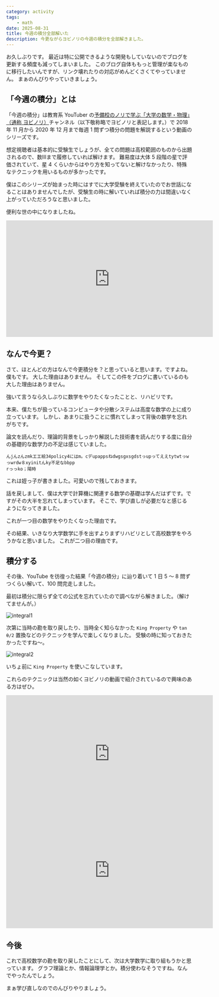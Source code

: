 ```yaml
---
category: activity
tags:
    - math
date: 2025-08-31
title: 今週の積分全部解いた
description: 今更ながらヨビノリの今週の積分を全部解きました。
---
```


お久しぶりです。
最近は特に公開できるような開発もしていないのでブログを更新する頻度も減ってしまいました。
このブログ自体ももっと管理が楽なものに移行したいんですが、リンク壊れたりの対応がめんどくさくてやっていません。
まぁのんびりやっていきましょう。

## 「今週の積分」とは

「今週の積分」は教育系 YouTuber の[予備校のノリで学ぶ「大学の数学・物理」（通称 ヨビノリ）](https://www.youtube.com/@yobinori)チャンネル（以下敬称略でヨビノリと表記します。）で 2018 年 11 月から 2020 年 12 月まで毎週 1 問ずつ積分の問題を解説するという動画のシリーズです。

想定視聴者は基本的に受験生でしょうが、全ての問題は高校範囲のものから出題されるので、数Ⅲまで履修していれば解けます。
難易度は大体 5 段階の星で評価されていて、星 4 くらいからはやり方を知ってないと解けなかったり、特殊なテクニックを用いるものが多かったです。

僕はこのシリーズが始まった時にはすでに大学受験を終えていたのでお世話になることはありませんでしたが、受験生の時に解いていれば積分の力は間違いなく上がっていただろうなと思いました。

便利な世の中になりましたね。

<iframe width="560" height="315" src="https://www.youtube.com/embed/vm7LcyupMs0?si=77bS4871lBfUACC2" title="YouTube video player" frameborder="0" allow="accelerometer; autoplay; clipboard-write; encrypted-media; gyroscope; picture-in-picture; web-share" referrerpolicy="strict-origin-when-cross-origin" allowfullscreen></iframe>

## なんで今更？

さて、ほとんどの方はなんで今更積分を？と思っていると思います。ですよね。僕もです。
大した理由はありません。
そしてこの件をブログに書いているのも大した理由はありません。

強いて言うなら久しぶりに数学をやりたくなったことと、リハビリです。

本来、僕たちが扱っているコンピュータや分散システムは高度な数学の上に成り立っています。
しかし、あまりに扱うことに慣れてしまって背後の数学を忘れがちです。

論文を読んだり、理論的背景をしっかり解説した技術書を読んだりする度に自分の基礎的な数学力の不足は感じていました。

```
んjんzんzmkエエ絵34policy4にはm。cデupappsねdwgsgxsgdstっupってええtytwtっwっwrdw８xyinitんky不足なbbpp
rっっko；陽時
```

これは姪っ子が書きました。可愛いので残しておきます。

話を戻しまして、僕は大学で計算機に関連する数学の基礎は学んだはずです。ですがその大半を忘れてしまっています。
そこで、学び直しが必要だなと感じるようになってきました。

これが一つ目の数学をやりたくなった理由です。

その結果、いきなり大学数学に手を出すよりまずリハビリとして高校数学をやろうかなと思いました。
これが二つ目の理由です。

## 積分する

その後、YouTube を彷徨った結果「今週の積分」に辿り着いて 1 日 5 〜 8 問ずつくらい解いて、100 問完走しました。

最初は積分に限らず全ての公式を忘れていたので調べながら解きました。（解けてませんが。）

![integral1](/img/integral_1.png)

次第に当時の勘を取り戻したり、当時全く知らなかった `King Property` や `tan θ/2` 置換などのテクニックを学んで楽しくなりました。
受験の時に知っておきたかったですね〜。

![integral2](/img/integral_2.png)

いちょ前に `King Property` を使いこなしています。

これらのテクニックは当然の如くヨビノリの動画で紹介されているので興味のある方はぜひ。

<iframe width="560" height="315" src="https://www.youtube.com/embed/xIvYvac4Ok8?si=k60GkAAoV8U80rDs" title="YouTube video player" frameborder="0" allow="accelerometer; autoplay; clipboard-write; encrypted-media; gyroscope; picture-in-picture; web-share" referrerpolicy="strict-origin-when-cross-origin" allowfullscreen></iframe>


<iframe width="560" height="315" src="https://www.youtube.com/embed/g1-opbcoqIo?si=8yB1Lh1Zpm5-aOBg" title="YouTube video player" frameborder="0" allow="accelerometer; autoplay; clipboard-write; encrypted-media; gyroscope; picture-in-picture; web-share" referrerpolicy="strict-origin-when-cross-origin" allowfullscreen></iframe>


## 今後

これで高校数学の勘を取り戻したことにして、次は大学数学に取り組もうかと思っています。
グラフ理論とか、情報論理学とか。積分使わなそうですね。なんでやったんでしょう。

まぁ学び直しなのでのんびりやりましょう。
